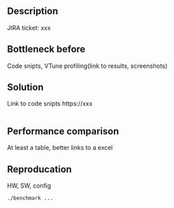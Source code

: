 ## Description

JIRA ticket: xxx

## Bottleneck before

Code snipts, VTune profiling(link to results, screenshots)

## Solution

Link to code snipts https://xxx
```cpp
```

## Performance comparison

At least a table, better links to a excel

## Reproducation

HW, SW, config
```shell
./benchmark ...
```
